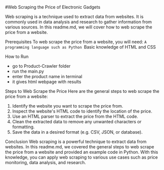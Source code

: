 #Web Scraping the Price of Electronic Gadgets

Web scraping is a technique used to extract data from websites. It is commonly used in data analysis and research to gather information from various sources. In this readme.md, we will cover how to web scrape the price from a website.

Prerequisites
To web scrape the price from a website, you will need:
  `A programming language such as Python
  `Basic knowledge of HTML and CSS
  
 How to Run
 - go to Product-Crawler folder
 - run the main.py
 - enter the product name in terminal
 - it gives html webpage with results
  
Steps to Web Scrape the Price
Here are the general steps to web scrape the price from a website:
  1. Identify the website you want to scrape the price from.
  2. Inspect the website's HTML code to identify the location of the price.
  3. Use an HTML parser to extract the price from the HTML code.
  4. Clean the extracted data to remove any unwanted characters or formatting.
  5. Save the data in a desired format (e.g. CSV, JSON, or database).
  
 Conclusion
Web scraping is a powerful technique to extract data from websites.
In this readme.md, we covered the general steps to web scrape the price from a website and provided an example code in Python.
With this knowledge, you can apply web scraping to various use cases such as price monitoring, data analysis, and research.
